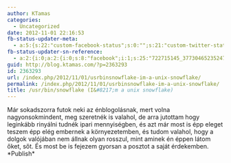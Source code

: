 ```yaml
---
author: KTamas
categories:
  - Uncategorized
date: 2012-11-01 22:16:53
fb-status-updater-meta:
  - a:5:{s:22:"custom-facebook-status";s:0:"";s:21:"custom-twitter-status";s:0:"";s:7:"fb-push";s:1:"1";s:7:"tw-push";s:1:"1";s:4:"push";s:1:"1";}
fb-status-updater-sn-reference:
  - a:2:{i:0;a:2:{i:0;s:8:"facebook";i:1;s:25:"722715145_377304652352475";}i:1;a:2:{i:0;s:7:"twitter";i:1;s:19:"2.6411383588614E+17";}}
guid: http://blog.ktamas.com/?p=2363293
id: 2363293
url: /index.php/2012/11/01/usrbinsnowflake-im-a-unix-snowflake/
permalink: /index.php/2012/11/01/usrbinsnowflake-im-a-unix-snowflake/
title: /usr/bin/snowflake (I&#8217;m a unix snowflake)
---
```


Már sokadszorra futok neki az énblogolásnak, mert volna nagyonsokmindent, meg szeretnék is valahol, de arra jutottam hogy leginkább rinyálni tudnék ipari mennyiségben, és azt már most is épp eleget teszem épp elég embernek a környezetemben, és tudom valahol, hogy a dolgok valójában nem állnak olyan rosszul, mint aminek én éppen látom őket, sőt. És most be is fejezem gyorsan a posztot a saját érdekemben. \*Publish\*
